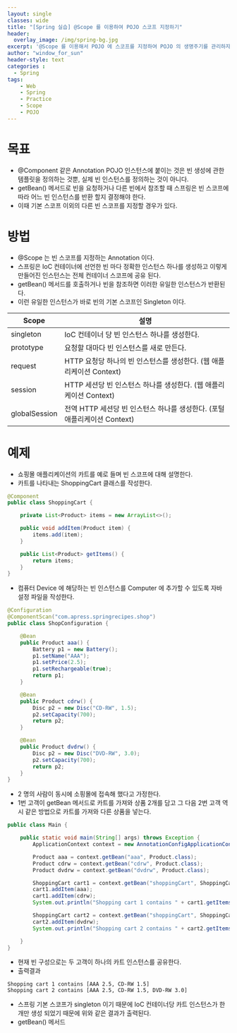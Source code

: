 ```yaml
--- 
layout: single
classes: wide
title: "[Spring 실습] @Scope 를 이용하여 POJO 스코프 지정하기"
header:
  overlay_image: /img/spring-bg.jpg
excerpt: '@Scope 를 이용해서 POJO 에 스코프를 지정하여 POJO 의 생명주기를 관리하자'
author: "window_for_sun"
header-style: text
categories :
  - Spring
tags:
    - Web
    - Spring
    - Practice
    - Scope
    - POJO
---  
```


# 목표
- @Component 같은 Annotation POJO 인스턴스에 붙이는 것은 빈 생성에 관한 템플릿을 정의하는 것뿐, 실제 빈 인스턴스를 정의하는 것이 아니다.
- getBean() 메서드로 빈을 요청하거나 다른 빈에서 참조할 때 스프링은 빈 스코프에 따라 어느 빈 인스턴스를 반환 할지 결정해야 한다.
- 이때 기본 스코프 이외의 다른 빈 스코프를 지정할 경우가 있다.

# 방법
- @Scope 는 빈 스코프를 지정하는 Annotation 이다.
- 스프링은 IoC 컨테이너에 선언한 빈 마다 정확한 인스턴스 하나를 생성하고 이렇게 만들어진 인스턴스는 전체 컨테이너 스코프에 공유 된다.
- getBean() 메서드를 호출하거나 빈을 참조하면 이러한 유일한 인스턴스가 반환된다.
- 이런 유일한 인스턴스가 바로 빈의 기본 스코프인 Singleton 이다.

| Scope | 설명 |
|---|---|
| singleton | IoC 컨테이너 당 빈 인스턴스 하나를 생성한다. 
| prototype | 요청할 대마다 빈 인스턴스를 새로 만든다.
| request | HTTP 요청당 하나의 빈 인스턴스를 생성한다. (웹 애플리케이션 Context)
| session | HTTP 세션당 빈 인스턴스 하나를 생성한다. (웹 애플리케이션 Context)
| globalSession | 전역 HTTP 세션당 빈 인스턴스 하나를 생성한다. (포털 애플리케이션 Context)

# 예제
- 쇼핑몰 애플리케이션의 카트를 예로 들며 빈 스코프에 대해 설명한다.
- 카트를 나타내는 ShoppingCart 클래스를 작성한다.

```java
@Component
public class ShoppingCart {

    private List<Product> items = new ArrayList<>();

    public void addItem(Product item) {
        items.add(item);
    }

    public List<Product> getItems() {
        return items;
    }
}
```  

- 컴퓨터 Device 에 해당하는 빈 인스턴스를 Computer 에 추가할 수 있도록 자바 설정 파일을 작성한다.

```java
@Configuration
@ComponentScan("com.apress.springrecipes.shop")
public class ShopConfiguration {

    @Bean
    public Product aaa() {
        Battery p1 = new Battery();
        p1.setName("AAA");
        p1.setPrice(2.5);
        p1.setRechargeable(true);
        return p1;
    }

    @Bean
    public Product cdrw() {
        Disc p2 = new Disc("CD-RW", 1.5);
        p2.setCapacity(700);
        return p2;
    }

    @Bean
    public Product dvdrw() {
        Disc p2 = new Disc("DVD-RW", 3.0);
        p2.setCapacity(700);
        return p2;
    }
}

```  

- 2 명의 사람이 동시에 소핑몰에 접속해 했다고 가정한다.
- 1번 고객이 getBean 메서드로 카트를 가져와 상품 2개를 담고 그 다음 2번 고객 역시 같은 방법으로 카트를 가져와 다른 상품을 넣는다.

```java
public class Main {

    public static void main(String[] args) throws Exception {
        ApplicationContext context = new AnnotationConfigApplicationContext(ShopConfiguration.class);

        Product aaa = context.getBean("aaa", Product.class);
        Product cdrw = context.getBean("cdrw", Product.class);
        Product dvdrw = context.getBean("dvdrw", Product.class);

        ShoppingCart cart1 = context.getBean("shoppingCart", ShoppingCart.class);
        cart1.addItem(aaa);
        cart1.addItem(cdrw);
        System.out.println("Shopping cart 1 contains " + cart1.getItems());

        ShoppingCart cart2 = context.getBean("shoppingCart", ShoppingCart.class);
        cart2.addItem(dvdrw);
        System.out.println("Shopping cart 2 contains " + cart2.getItems());

    }
}
```  

- 현재 빈 구성으로는 두 고객이 하나의 카트 인스턴스를 공유한다.
- 출력결과

```
Shopping cart 1 contains [AAA 2.5, CD-RW 1.5]
Shopping cart 2 contains [AAA 2.5, CD-RW 1.5, DVD-RW 3.0]
```  

- 스프링 기본 스코프가 singleton 이기 때문에 IoC 컨테이너당 카트 인스턴스가 한개만 생성 되었기 때문에 위와 같은 결과가 출력된다.
- getBean() 메서드